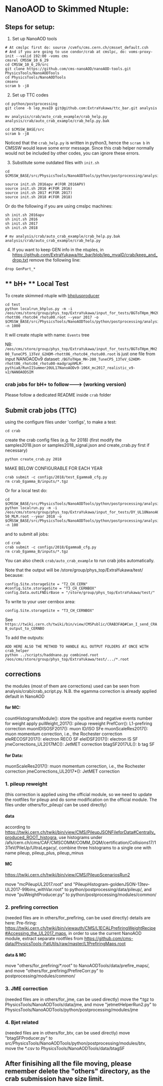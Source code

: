 # NanoAOD to Skimmed Ntuple:

## Steps for setup:

1. Set up NanoAOD tools
```
# At cmslpc first do: source /cvmfs/cms.cern.ch/cmsset_default.csh
# And if you are going to use condor/crab at cmslpc, do: voms-proxy-init --valid 192:00 -voms cms
cmsrel CMSSW_10_6_29
cd CMSSW_10_6_29/src
git clone https://github.com/cms-nanoAOD/nanoAOD-tools.git PhysicsTools/NanoAODTools
cd PhysicsTools/NanoAODTools
cmsenv
scram b -j8
```

2. Set up TTC codes
```
cd python/postprocessing
git clone -b lep_mvaID git@github.com:ExtraYukawa/ttc_bar.git analysis

mv analysis/crab/auto_crab_example/crab_help.py analysis/crab/auto_crab_example/crab_help.py.bak

cd $CMSSW_BASE/src
scram b -j8
```
Noticed that the `crab_help.py` is written in python3, hence the `scram b` in CMSSW would leave some error message. Since this crab helper normally would not be included by other codes, you can ignore these errors.

3. Substitute some outdated files with `init.sh`
```
cd $CMSSW_BASE/src/PhysicsTools/NanoAODTools/python/postprocessing/analysis
```
```
source init.sh 2016apv #(FOR 2016APV) 
source init.sh 2016 #(FOR 2016) 
source init.sh 2017 #(FOR 2017) 
source init.sh 2018 #(FOR 2018) 
```

Or do the following if you are using cmslpc machines:
```
sh init.sh 2016apv
sh init.sh 2016
sh init.sh 2017
sh init.sh 2018
```

```
# mv analysis/crab/auto_crab_example/crab_help.py.bak analysis/crab/auto_crab_example/crab_help.py
```
4. If you want to keep GEN info in the ntuples, in 
https://github.com/ExtraYukawa/ttc_bar/blob/lep_mvaID/crab/keep_and_drop.txt
remove the following line:
```
drop GenPart_*
``` 


## ** bH+ ** Local Test
To create skimmed ntuple with [bhplusproducer](https://github.com/ExtraYukawa/ttc_bar/blob/lep_mvaID/modules/BHProducer.py)
```
cd test
python localrun_bhplus.py -m -i
/eos/cms/store/group/phys_top/ExtraYukawa/input_for_tests/BGToTHpm_MH200_TuneCP5_13TeV_G2HDM-rhott06_rhotc04_rhotu00.root --year 2017 -o
$CMSSW_BASE/src/PhysicsTools/NanoAODTools/python/postprocessing/analysis/test -n 1000
```
It will create ntuple with name: ``Events`` tree

NB: ``/eos/cms/store/group/phys_top/ExtraYukawa/input_for_tests/BGToTHpm_MH200_TuneCP5_13TeV_G2HDM-rhott06_rhotc04_rhotu00.root`` is just one file from
input NANOAODv9 dataset: ``/BGToTHpm_MH-200_TuneCP5_13TeV_G2HDM-rhott06_rhotc04_rhotu00-madgraphMLM-pythia8/RunIISummer20UL17NanoAODv9-106X_mc2017_realistic_v9-v2/NANOAODSIM``

### crab jobs for bH+ to follow---> (working version)
Please follow a dedicated README inside ``crab`` folder

## Submit crab jobs (TTC)
using the configure files under 'configs', to make a test:
```
cd crab
```
create the crab config files (e.g. for 2018)
(first modify the samples2018.json or samples2018_signal.json and create_crab.py first if necessary)
```
python create_crab.py 2018
```
MAKE BELOW CONFIGURABLE FOR EACH YEAR
```
crab submit -c configs/2018/test_EgammaB_cfg.py
rm crab_Egamma_B/inputs/*.tgz
```
Or for a local test do:
```
cd $CMSSW_BASE/src/PhysicsTools/NanoAODTools/python/postprocessing/analysis/test 
python localrun.py -m -i /eos/cms/store/group/phys_top/ExtraYukawa/input_for_tests/DY_UL18NanoAODv9_M-50_MLM.root --year 2018 -o $CMSSW_BASE/src/PhysicsTools/NanoAODTools/python/postprocessing/analysis/test -n 100
```

and to submit all jobs:
```
cd crab
crab submit -c configs/2018/EgammaB_cfg.py
rm crab_Egamma_B/inputs/*.tgz 
```

You can also check `crab/auto_crab_example` to run crab jobs automatically.

Note that the output will be /store/group/phys_top/ExtraYukawa/test/ because:
```
config.Site.storageSite = "T2_CH_CERN"
#config.Site.storageSite = "T3_CH_CERNBOX"
config.Data.outLFNDirBase = "/store/group/phys_top/ExtraYukawa/test/"
```

To write to your user cernbox area:
```
config.Site.storageSite = "T3_CH_CERNBOX"
```
See ```https://twiki.cern.ch/twiki/bin/view/CMSPublic/CRAB3FAQ#Can_I_send_CRAB_output_to_CERNBO```

To add the outputs:
```
ADD HERE ALSO THE METHOD TO HANDLE ALL OUTPUT FOLDERS AT ONCE WITH crab_helper
python ../scripts/haddnano.py combined.root /eos/cms/store/group/phys_top/ExtraYukawa/test/.../*.root
```

## corrections

the modules (most of them are corrections) used can be seen from analysis/crab/crab_script.py.
N.B. the egamma correction is already applied default in NanoAOD

#### for MC:

countHistogramsModule(): store the opsitive and negative events number for weight apply
puWeight_2017(): pileup reweight
PrefCorr(): L1-prefiring correction
muonIDISOSF2017(): muon ID/ISO SFe
muonScaleRes2017(): muon momentum correction, i.e., the Rochester correction
eleRECOSF2017(): electron RECO SF
eleIDSF2017(): electron IS SF
jmeCorrections_UL2017MC(): JetMET correction
btagSF2017UL(): b tag SF

#### for Data:

muonScaleRes2017(): muon momentum correction, i.e., the Rochester correction
jmeCorrections_UL2017*(): JetMET correction

### 1. pileup reweight 
(this correction is applied using the official module, so we need to update the rootfiles for pileup and do some modification on the official module. The files under others/for_pileup/ can be used directly)

#### data

according to https://twiki.cern.ch/twiki/bin/view/CMS/PileupJSONFileforData#Centrally_produced_ROOT_histogra, use histograms under /afs/cern.ch/cms/CAF/CMSCOMM/COMM_DQM/certification/Collisions17/13TeV/PileUp/UltraLegacy/, combine three histograms to a single one with name pileup, pileup_plus, pileup_minus

#### MC

https://twiki.cern.ch/twiki/bin/view/CMS/PileupScenariosRun2

move "mcPileupUL2017.root" and "PileupHistogram-goldenJSON-13tev-UL2017-99bins_withVar.root" to python/postprocessing/data/pileup/, and move "puWeightProducer.py" to python/postprocessing/modules/common/

### 2. prefiring correction 
(needed files are in others/for_prefiring, can be used directly)
details are here: Pre-firing: https://twiki.cern.ch/twiki/bin/viewauth/CMS/L1ECALPrefiringWeightRecipe#Accessing_the_UL2017_maps, in order to use the current NanoAOD module, extract separate rootfiles from https://github.com/cms-data/PhysicsTools-PatUtils/raw/master/L1PrefiringMaps.root

#### data & MC

move "others/for_prefiring/*.root" to NanoAODTools/data/prefire_maps/, and move "others/for_prefiring/PrefireCorr.py" to postprocessing/modules/common/

### 3. JME correction
(needed files are in others/for_jme, can be used directly)
move the *.tgz to PhysicsTools/NanoAODTools/data/jme, and move "jetmetHelperRun2.py" to PhysicsTools/NanoAODTools/python/postprocessing/modules/jme

### 4. Bjet related
(needed files are in others/for_btv, can be used directly)
move "btagSFProducer.py" to src/PhysicsTools/NanoAODTools/python/postprocessing/modules/btv, move the *.csv to PhysicsTools/NanoAODTools/data/btagSF

## After finisihing all the file moving, please remember delete the "others" directory, as the crab submission have size limit.
